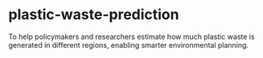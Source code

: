 # plastic-waste-prediction
To help policymakers and researchers estimate how much plastic waste is generated in different regions, enabling smarter environmental planning.
